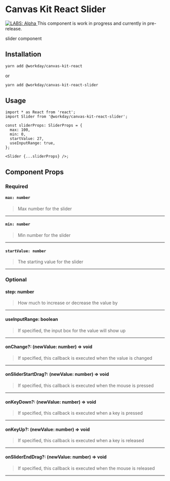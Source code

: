# Canvas Kit React Slider

<a href="https://github.com/Workday/canvas-kit/tree/master/modules/_labs/README.md">
  <img src="https://img.shields.io/badge/LABS-alpha-orange" alt="LABS: Alpha" />
</a>  This component is work in progress and currently in pre-release.

slider component

## Installation

```sh
yarn add @workday/canvas-kit-react
```

or

```sh
yarn add @workday/canvas-kit-react-slider
```

## Usage

```tsx
import * as React from 'react';
import Slider from '@workday/canvas-kit-react-slider';

const sliderProps: SliderProps = {
  max: 100,
  min: 0,
  startValue: 27,
  useInputRange: true,
};

<Slider {...sliderProps} />;
```

## Component Props

### Required

#### `max: number`

> Max number for the slider

---

#### `min: number`

> Min number for the slider

---

#### `startValue: number`

> The starting value for the slider

---

### Optional

#### step: number

> How much to increase or decrease the value by

---

#### useInputRange: boolean

> If specified, the input box for the value will show up

---

#### onChange?: (newValue: number) => void

> If specified, this callback is executed when the value is changed

---

#### onSliderStartDrag?: (newValue: number) => void

> If specified, this callback is executed when the mouse is pressed

---

#### onKeyDown?: (newValue: number) => void

> If specified, this callback is executed when a key is pressed

---

#### onKeyUp?: (newValue: number) => void

> If specified, this callback is executed when a key is released

---

#### onSliderEndDrag?: (newValue: number) => void

> If specified, this callback is executed when the mouse is released

---
